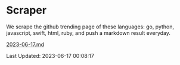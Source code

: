 # Scraper

We scrape the github trending page of these languages: go, python, javascript, swift, html, ruby, and push a markdown result everyday.

[2023-06-17.md](https://github.com/henson/Scraper/blob/master/2023-06-17.md)

Last Updated: 2023-06-17 00:08:17